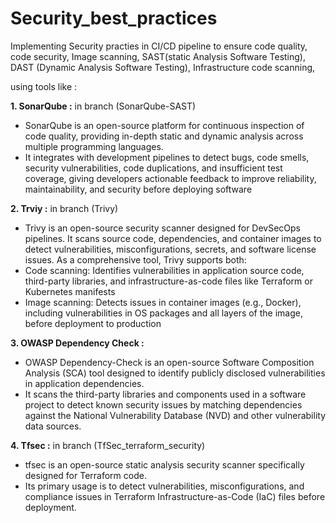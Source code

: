 # Security_best_practices

Implementing Security practies in CI/CD pipeline to ensure code quality, code security, Image scanning, SAST(static Analysis Software Testing), DAST (Dynamic Analysis Software Testing), Infrastructure code scanning, 

using tools like :

**1. SonarQube :** in branch (SonarQube-SAST)
  - SonarQube is an open-source platform for continuous inspection of code quality, providing in-depth static and dynamic analysis across multiple programming languages.
  - It integrates with development pipelines to detect bugs, code smells, security vulnerabilities, code duplications, and insufficient test coverage, giving developers actionable feedback to improve reliability, maintainability, and security before deploying software
    
**2. Trviy :** in branch (Trivy)
  - Trivy is an open-source security scanner designed for DevSecOps pipelines. It scans source code, dependencies, and container images to detect vulnerabilities, misconfigurations, secrets, and software license issues. As a comprehensive tool, Trivy supports both:
  - Code scanning: Identifies vulnerabilities in application source code, third-party libraries, and infrastructure-as-code files like Terraform or Kubernetes manifests
  - Image scanning: Detects issues in container images (e.g., Docker), including vulnerabilities in OS packages and all layers of the image, before deployment to production

**3. OWASP Dependency Check :**
  - OWASP Dependency-Check is an open-source Software Composition Analysis (SCA) tool designed to identify publicly disclosed vulnerabilities in application dependencies.
  - It scans the third-party libraries and components used in a software project to detect known security issues by matching dependencies against the National Vulnerability Database (NVD) and other vulnerability data sources.
  
**4. Tfsec :** in branch (TfSec_terraform_security)
  - tfsec is an open-source static analysis security scanner specifically designed for Terraform code.
  - Its primary usage is to detect vulnerabilities, misconfigurations, and compliance issues in Terraform Infrastructure-as-Code (IaC) files before deployment.
    

